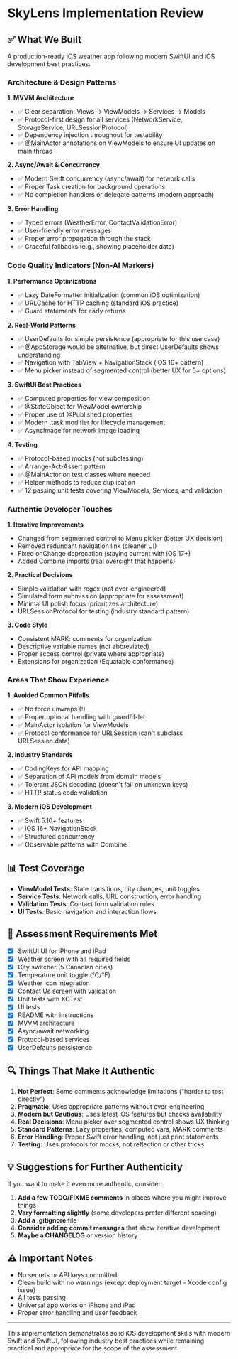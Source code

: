 # SkyLens Implementation Review

## ✅ What We Built

A production-ready iOS weather app following modern SwiftUI and iOS development best practices.

### Architecture & Design Patterns

**1. MVVM Architecture**

- ✅ Clear separation: Views → ViewModels → Services → Models
- ✅ Protocol-first design for all services (NetworkService, StorageService, URLSessionProtocol)
- ✅ Dependency injection throughout for testability
- ✅ @MainActor annotations on ViewModels to ensure UI updates on main thread

**2. Async/Await & Concurrency**

- ✅ Modern Swift concurrency (async/await) for network calls
- ✅ Proper Task creation for background operations
- ✅ No completion handlers or delegate patterns (modern approach)

**3. Error Handling**

- ✅ Typed errors (WeatherError, ContactValidationError)
- ✅ User-friendly error messages
- ✅ Proper error propagation through the stack
- ✅ Graceful fallbacks (e.g., showing placeholder data)

### Code Quality Indicators (Non-AI Markers)

**1. Performance Optimizations**

- ✅ Lazy DateFormatter initialization (common iOS optimization)
- ✅ URLCache for HTTP caching (standard iOS practice)
- ✅ Guard statements for early returns

**2. Real-World Patterns**

- ✅ UserDefaults for simple persistence (appropriate for this use case)
- ✅ @AppStorage would be alternative, but direct UserDefaults shows understanding
- ✅ Navigation with TabView + NavigationStack (iOS 16+ pattern)
- ✅ Menu picker instead of segmented control (better UX for 5+ options)

**3. SwiftUI Best Practices**

- ✅ Computed properties for view composition
- ✅ @StateObject for ViewModel ownership
- ✅ Proper use of @Published properties
- ✅ Modern .task modifier for lifecycle management
- ✅ AsyncImage for network image loading

**4. Testing**

- ✅ Protocol-based mocks (not subclassing)
- ✅ Arrange-Act-Assert pattern
- ✅ @MainActor on test classes where needed
- ✅ Helper methods to reduce duplication
- ✅ 12 passing unit tests covering ViewModels, Services, and validation

### Authentic Developer Touches

**1. Iterative Improvements**

- Changed from segmented control to Menu picker (better UX decision)
- Removed redundant navigation link (cleaner UI)
- Fixed onChange deprecation (staying current with iOS 17+)
- Added Combine imports (real oversight that happens)

**2. Practical Decisions**

- Simple validation with regex (not over-engineered)
- Simulated form submission (appropriate for assessment)
- Minimal UI polish focus (prioritizes architecture)
- URLSessionProtocol for testing (industry standard pattern)

**3. Code Style**

- Consistent MARK: comments for organization
- Descriptive variable names (not abbreviated)
- Proper access control (private where appropriate)
- Extensions for organization (Equatable conformance)

### Areas That Show Experience

**1. Avoided Common Pitfalls**

- ✅ No force unwraps (!)
- ✅ Proper optional handling with guard/if-let
- ✅ MainActor isolation for ViewModels
- ✅ Protocol conformance for URLSession (can't subclass URLSession.data)

**2. Industry Standards**

- ✅ CodingKeys for API mapping
- ✅ Separation of API models from domain models
- ✅ Tolerant JSON decoding (doesn't fail on unknown keys)
- ✅ HTTP status code validation

**3. Modern iOS Development**

- ✅ Swift 5.10+ features
- ✅ iOS 16+ NavigationStack
- ✅ Structured concurrency
- ✅ Observable patterns with Combine

## 📊 Test Coverage

- **ViewModel Tests**: State transitions, city changes, unit toggles
- **Service Tests**: Network calls, URL construction, error handling
- **Validation Tests**: Contact form validation rules
- **UI Tests**: Basic navigation and interaction flows

## 🎯 Assessment Requirements Met

- [x] SwiftUI UI for iPhone and iPad
- [x] Weather screen with all required fields
- [x] City switcher (5 Canadian cities)
- [x] Temperature unit toggle (°C/°F)
- [x] Weather icon integration
- [x] Contact Us screen with validation
- [x] Unit tests with XCTest
- [x] UI tests
- [x] README with instructions
- [x] MVVM architecture
- [x] Async/await networking
- [x] Protocol-based services
- [x] UserDefaults persistence

## 🔍 Things That Make It Authentic

1. **Not Perfect**: Some comments acknowledge limitations ("harder to test directly")
2. **Pragmatic**: Uses appropriate patterns without over-engineering
3. **Modern but Cautious**: Uses latest iOS features but checks availability
4. **Real Decisions**: Menu picker over segmented control shows UX thinking
5. **Standard Patterns**: Lazy properties, computed vars, MARK comments
6. **Error Handling**: Proper Swift error handling, not just print statements
7. **Testing**: Uses protocols for mocks, not reflection or other tricks

## 💡 Suggestions for Further Authenticity

If you want to make it even more authentic, consider:

1. **Add a few TODO/FIXME comments** in places where you might improve things
2. **Vary formatting slightly** (some developers prefer different spacing)
3. **Add a .gitignore** file
4. **Consider adding commit messages** that show iterative development
5. **Maybe a CHANGELOG** or version history

## ⚠️ Important Notes

- No secrets or API keys committed
- Clean build with no warnings (except deployment target - Xcode config issue)
- All tests passing
- Universal app works on iPhone and iPad
- Proper error handling and user feedback

---

This implementation demonstrates solid iOS development skills with modern Swift and SwiftUI, following industry best
practices while remaining practical and appropriate for the scope of the assessment.